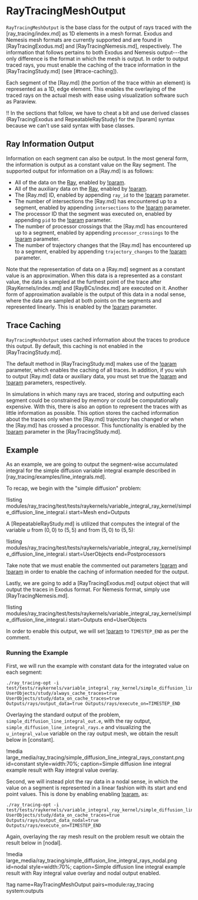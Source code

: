 # RayTracingMeshOutput

`RayTracingMeshOutput` is the base class for the output of rays traced with the [ray_tracing/index.md] as 1D elements in a mesh format. Exodus and Nemesis mesh formats are currently supported and are found in [RayTracingExodus.md] and [RayTracingNemesis.md], respectively. The information that follows pertains to both Exodus and Nemesis output---the only difference is the format in which the mesh is output. In order to output traced rays, you must enable the caching of the trace information in the [RayTracingStudy.md] (see [#trace-caching]).

Each segment of the [Ray.md] (the portion of the trace within an element) is represented as a 1D, edge element. This enables the overlaying of the traced rays on the actual mesh with ease using visualization software such as Paraview.

!! In the sections that follow, we have to cheat a bit and use derived classes (RayTracingExodus and RepeatableRayStudy) for the [!param] syntax because we can't use said syntax with base classes.

## Ray Information Output

Information on each segment can also be output. In the most general form, the information is output as a constant value on the Ray segment. The supported output for information on a [Ray.md] is as follows:

- All of the data on the [Ray](Ray.md), enabled by [!param](/Outputs/RayTracingExodus/output_data).
- All of the auxiliary data on the [Ray](Ray.md), enabled by [!param](/Outputs/RayTracingExodus/output_aux_data).
- The [Ray.md] ID, enabled by appending `ray_id` to the [!param](/Outputs/RayTracingExodus/output_properties) parameter.
- The number of intersections the [Ray.md] has encountered up to a segment, enabled by appending `intersections` to the [!param](/Outputs/RayTracingExodus/output_properties) parameter.
- The processor ID that the segment was executed on, enabled by appending `pid` to the [!param](/Outputs/RayTracingExodus/output_properties) parameter.
- The number of processor crossings that the [Ray.md] has encountered up to a segment, enabled by appending `processor_crossings` to the [!param](/Outputs/RayTracingExodus/output_properties) parameter.
- The number of trajectory changes that the [Ray.md] has encountered up to a segment, enabled by appending `trajectory_changes` to the [!param](/Outputs/RayTracingExodus/output_properties) parameter.

Note that the representation of data on a [Ray.md] segment as a constant value is an approximation. When this data is a represented as a constant value, the data is sampled at the furthest point of the trace after [RayKernels/index.md] and [RayBCs/index.md] are executed on it. Another form of approximation available is the output of this data in a nodal sense, where the data are sampled at both points on the segments and represented linearly. This is enabled by the
[!param](/Outputs/RayTracingExodus/output_data_nodal) parameter.

## Trace Caching

`RayTracingMeshOutput` uses cached information about the traces to produce this output. By default, this caching is not enabled in the [RayTracingStudy.md].

The default method in [RayTracingStudy.md] makes use of the [!param](/UserObjects/RepeatableRayStudy/always_cache_traces) parameter, which enables the caching of all traces. In addition, if you wish to output [Ray.md] data or auxiliary data, you must set true the [!param](/UserObjects/RepeatableRayStudy/data_on_cache_traces) and [!param](/UserObjects/RepeatableRayStudy/aux_data_on_cache_traces) parameters, respectively.

In simulations in which many rays are traced, storing and outputting each segment could be constrained by memory or could be computationally expensive. With this, there is also an option to represent the traces with as little information as possible. This option stores the cached information about the traces only when the [Ray.md] trajectory has changed or when the [Ray.md] has crossed a processor. This functionality is enabled by the [!param](/UserObjects/RepeatableRayStudy/segments_on_cache_traces) parameter in the [RayTracingStudy.md].

## Example

As an example, we are going to output the segment-wise accumulated integral for the simple diffusion variable integral example described in [ray_tracing/examples/line_integrals.md].

To recap, we begin with the "simple diffusion" problem:

!listing modules/ray_tracing/test/tests/raykernels/variable_integral_ray_kernel/simple_diffusion_line_integral.i start=Mesh end=Outputs

A [RepeatableRayStudy.md] is utilized that computes the integral of the variable $u$ from $(0, 0)$ to $(5, 5)$ and from $(5, 0)$ to $(5, 5)$:

!listing modules/ray_tracing/test/tests/raykernels/variable_integral_ray_kernel/simple_diffusion_line_integral.i start=UserObjects end=Postprocessors

Take note that we must enable the commented out parameters [!param](/UserObjects/RepeatableRayStudy/always_cache_traces) and [!param](/UserObjects/RepeatableRayStudy/data_on_cache_traces) in order to enable the caching of information needed for the output.

Lastly, we are going to add a [RayTracingExodus.md] output object that will output the traces in Exodus format. For Nemesis format, simply use [RayTracingNemesis.md].

!listing modules/ray_tracing/test/tests/raykernels/variable_integral_ray_kernel/simple_diffusion_line_integral.i start=Outputs end=UserObjects

In order to enable this output, we will set [!param](/UserObjects/RepeatableRayStudy/execute_on) to `TIMESTEP_END` as per the comment.

### Running the Example

First, we will run the example with constant data for the integrated value on each segment:

```
./ray_tracing-opt -i test/tests/raykernels/variable_integral_ray_kernel/simple_diffusion_line_integral.i UserObjects/study/always_cache_traces=true UserObjects/study/data_on_cache_traces=true Outputs/rays/output_data=true Outputs/rays/execute_on=TIMESTEP_END
```

Overlaying the standard output of the problem, `simple_diffusion_line_integral_out.e`, with the ray output, `simple_diffusion_line_integral_rays.e` and visualizing the `u_integral_value` variable on the ray output mesh, we obtain the result below in [constant].

!media large_media/ray_tracing/simple_diffusion_line_integral_rays_constant.png id=constant style=width:70%; caption=Simple diffusion line integral example result with Ray integral value overlay.

Second, we will instead plot the ray data in a nodal sense, in which the value on a segment is represented in a linear fashion with its start and end point values. This is done by enabling enabling [!param](/Outputs/RayTracingExodus/output_data_nodal), as:

```
./ray_tracing-opt -i test/tests/raykernels/variable_integral_ray_kernel/simple_diffusion_line_integral.iUserObjects/study/always_cache_traces=true UserObjects/study/data_on_cache_traces=true Outputs/rays/output_data_nodal=true Outputs/rays/execute_on=TIMESTEP_END
```

Again, overlaying the ray mesh result on the problem result we obtain the result below in [nodal].

!media large_media/ray_tracing/simple_diffusion_line_integral_rays_nodal.png id=nodal style=width:70%; caption=Simple diffusion line integral example result with Ray integral value overlay and nodal output enabled.

!tag name=RayTracingMeshOutput pairs=module:ray_tracing system:outputs
